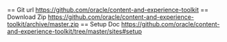 == Git url
https://github.com/oracle/content-and-experience-toolkit
== Download Zip
https://github.com/oracle/content-and-experience-toolkit/archive/master.zip
== Setup Doc
https://github.com/oracle/content-and-experience-toolkit/tree/master/sites#setup
